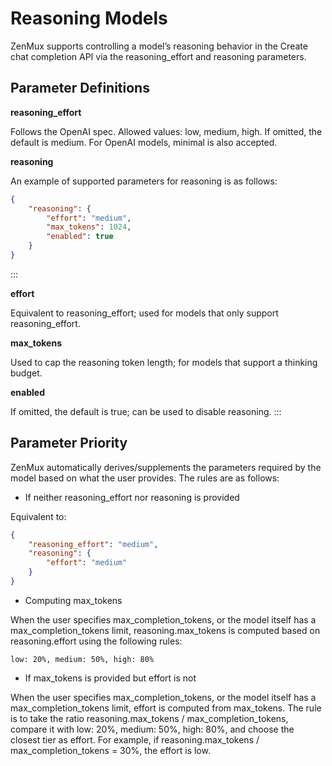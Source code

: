 # Reasoning Models

ZenMux supports controlling a model’s reasoning behavior in the Create chat completion API via the reasoning_effort and reasoning parameters.

## Parameter Definitions

**reasoning_effort**

Follows the OpenAI spec. Allowed values: low, medium, high. If omitted, the default is medium. For OpenAI models, minimal is also accepted.

**reasoning**

An example of supported parameters for reasoning is as follows:

```json
{
    "reasoning": {
        "effort": "medium",
        "max_tokens": 1024,
        "enabled": true
    }
}
```
:::

**effort**

Equivalent to reasoning_effort; used for models that only support reasoning_effort.

**max_tokens**

Used to cap the reasoning token length; for models that support a thinking budget.

**enabled**

If omitted, the default is true; can be used to disable reasoning.
:::

## Parameter Priority

ZenMux automatically derives/supplements the parameters required by the model based on what the user provides. The rules are as follows:

* If neither reasoning_effort nor reasoning is provided

Equivalent to:
```json
{
    "reasoning_effort": "medium",
    "reasoning": {
        "effort": "medium"
    }
}
```

* Computing max_tokens

When the user specifies max_completion_tokens, or the model itself has a max_completion_tokens limit, reasoning.max_tokens is computed based on reasoning.effort using the following rules:

```
low: 20%, medium: 50%, high: 80%
```

* If max_tokens is provided but effort is not

When the user specifies max_completion_tokens, or the model itself has a max_completion_tokens limit, effort is computed from max_tokens. The rule is to take the ratio reasoning.max_tokens / max_completion_tokens, compare it with low: 20%, medium: 50%, high: 80%, and choose the closest tier as effort. For example, if reasoning.max_tokens / max_completion_tokens = 30%, the effort is low.